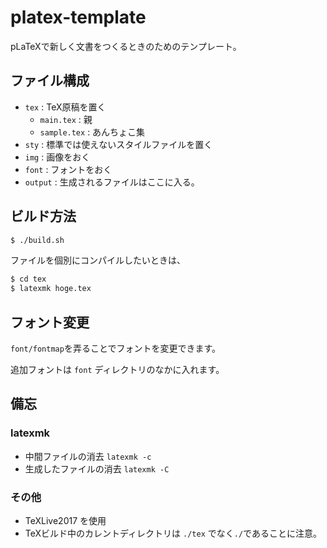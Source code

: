 # platex-template
pLaTeXで新しく文書をつくるときのためのテンプレート。

## ファイル構成
- `tex` : TeX原稿を置く
  - `main.tex` : 親
  - `sample.tex` : あんちょこ集
- `sty` : 標準では使えないスタイルファイルを置く
- `img` : 画像をおく
- `font` : フォントをおく
- `output` : 生成されるファイルはここに入る。

## ビルド方法
```bash
$ ./build.sh
```

ファイルを個別にコンパイルしたいときは、
```bash
$ cd tex
$ latexmk hoge.tex
```

## フォント変更
`font/fontmap`を弄ることでフォントを変更できます。

追加フォントは `font` ディレクトリのなかに入れます。

## 備忘
### latexmk
- 中間ファイルの消去 `latexmk -c`
- 生成したファイルの消去 `latexmk -C`

### その他
- TeXLive2017 を使用
- TeXビルド中のカレントディレクトリは `./tex` でなく`./`であることに注意。

